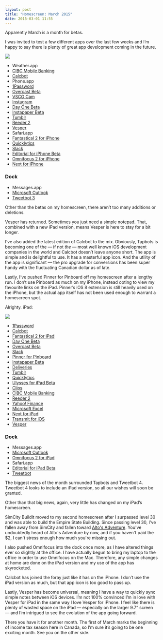 ```yaml
---
layout: post
title: "Homescreen: March 2015"
date: 2015-03-01 11:55
---
```


Apparently March is a month for betas. 

I was invited to test a few different apps over the last few weeks and I’m happy to say there is plenty of great app development coming in the future.

![](http://thenewsprint.s3.amazonaws.com/media/2015/03/March-2015-Homescreen-iPhone-min.png)

* Weather.app
* [CIBC Mobile Banking](https://itunes.apple.com/ca/app/cibc-mobile-banking/id351448953?mt=8&uo=4&at=1l3v5At)
* [Calcbot](https://itunes.apple.com/ca/app/calcbot-intelligent-calculator/id376694347?mt=8&uo=4&at=1l3v5At)
* Phone.app
* [1Password](https://itunes.apple.com/ca/app/1password-password-manager/id568903335?mt=8&uo=4&at=1l3v5At)
* [Overcast Beta](https://itunes.apple.com/ca/app/overcast-podcast-player/id888422857?mt=8&uo=4&at=1l3v5At)
* [VSCO Cam](https://itunes.apple.com/ca/app/vsco-cam/id588013838?mt=8&uo=4&at=1l3v5At)
* [Instagram](https://itunes.apple.com/ca/app/instagram/id389801252?mt=8&uo=4&at=1l3v5At)
* [Day One Beta](https://itunes.apple.com/ca/app/day-one-journal-diary/id421706526?mt=8&uo=4&at=1l3v5At)
* [Instapaper Beta](https://itunes.apple.com/ca/app/instapaper/id288545208?mt=8&uo=4&at=1l3v5At)
* [Tumblr](https://itunes.apple.com/ca/app/tumblr/id305343404?mt=8&uo=4&at=1l3v5At)
* [Reeder 2](https://itunes.apple.com/ca/app/reeder-2/id697846300?mt=8&uo=4&at=1l3v5At)
* [Vesper](https://itunes.apple.com/ca/app/vesper/id655895325?mt=8&uo=4&at=1l3v5At)
* Safari.app
* [Fantastical 2 for iPhone](https://itunes.apple.com/ca/app/fantastical-2-for-iphone-calendar/id718043190?mt=8&uo=4&at=1l3v5At)
* [Quicklytics](https://itunes.apple.com/ca/app/quicklytics-google-analytics/id354890919?mt=8&uo=4&at=1l3v5At)
* [Slack](https://itunes.apple.com/ca/app/slack-team-communication/id618783545?mt=8&uo=4&at=1l3v5At)
* [Editorial for iPhone Beta](https://itunes.apple.com/ca/app/editorial/id673907758?mt=8&uo=4&at=1l3v5At)
* [Omnifocus 2 for iPhone](https://itunes.apple.com/ca/app/omnifocus-2-for-iphone/id690305341?mt=8&uo=4&at=1l3v5At)
* [Next for iPhone](https://itunes.apple.com/ca/app/next-for-iphone-track-your/id596366290?mt=8&uo=4&at=1l3v5At)

### Dock
* Messages.app
* [Microsoft Outlook](https://itunes.apple.com/ca/app/microsoft-outlook/id951937596?mt=8&uo=4&at=1l3v5At)
* [Tweetbot 3](https://itunes.apple.com/ca/app/tweetbot-3-for-twitter-iphone/id722294701?mt=8&uo=4&at=1l3v5At)

Other than the betas on my homescreen, there aren’t too many additions or deletions. 

Vesper has returned. Sometimes you just need a simple notepad. That, combined with a new iPad version, means Vesper is here to stay for a bit longer.

I’ve also added the latest edition of Calcbot to the mix. Obviously, Tapbots is becoming one of the — if not *the* — most well known iOS development companies in the world and Calcbot doesn’t leave anyone short. The app is simple and is delightful to use. It has a masterful app icon. And the utility of the app is significant — the pro upgrade for conversions has been super handy with the fluctuating Canadian dollar as of late. 

Lastly, I’ve pushed Pinner for Pinboard off my homescreen after a lengthy run. I don’t use Pinboard as much on my iPhone, instead opting to view my favourite links on the iPad. Pinner’s iOS 8 extension is still heavily used on the iPhone, but the actual app itself has not been used enough to warrant a homescreen spot.

Alrighty. iPad:

*![](http://thenewsprint.s3.amazonaws.com/media/2015/03/March-2015-Homescreen-iPad-min.png)*

* [1Password](https://itunes.apple.com/ca/app/1password-password-manager/id568903335?mt=8&uo=4&at=1l3v5At)
* [Calcbot](https://itunes.apple.com/ca/app/calcbot-intelligent-calculator/id376694347?mt=8&uo=4&at=1l3v5At)
* [Fantastical 2 for iPad](https://itunes.apple.com/ca/app/fantastical-2-for-ipad-calendar/id830708155?mt=8&uo=4&at=1l3v5At)
* [Day One Beta](https://itunes.apple.com/ca/app/day-one-journal-diary/id421706526?mt=8&uo=4&at=1l3v5At)
* [Overcast Beta](https://itunes.apple.com/ca/app/overcast-podcast-player/id888422857?mt=8&uo=4&at=1l3v5At)
* [Slack](https://itunes.apple.com/ca/app/slack-team-communication/id618783545?mt=8&uo=4&at=1l3v5At)
* [Pinner for Pinboard](https://itunes.apple.com/ca/app/pinner-for-pinboard/id591613202?mt=8&uo=4&at=1l3v5At)
* [Instapaper Beta](https://itunes.apple.com/ca/app/instapaper/id288545208?mt=8&uo=4&at=1l3v5At)
* [Deliveries](https://itunes.apple.com/ca/app/deliveries-a-package-tracker/id290986013?mt=8&uo=4&at=1l3v5At)
* [Tumblr](https://itunes.apple.com/ca/app/tumblr/id305343404?mt=8&uo=4&at=1l3v5At)
* [Quicklytics](https://itunes.apple.com/ca/app/quicklytics-google-analytics/id354890919?mt=8&uo=4&at=1l3v5At)
* [Ulysses for iPad Beta](http://www.ulyssesapp.com/ipad/)
* [Clips](https://itunes.apple.com/ca/app/clips-copy-paste-anywhere/id917638056?mt=8&uo=4&at=1l3v5At)
* [CIBC Mobile Banking](https://itunes.apple.com/ca/app/cibc-mobile-banking/id351448953?mt=8&uo=4&at=1l3v5At)
* [Reeder 2](https://itunes.apple.com/ca/app/reeder-2/id697846300?mt=8&uo=4&at=1l3v5At)
* [Yahoo! Finance](https://itunes.apple.com/ca/app/yahoo-finance/id328412701?mt=8&uo=4&at=1l3v5At)
* [Microsoft Excel](https://itunes.apple.com/ca/app/microsoft-excel/id586683407?mt=8&uo=4&at=1l3v5At)
* [Next for iPad](https://itunes.apple.com/ca/app/next-for-ipad-track-your-expenses/id833413936?mt=8&uo=4&at=1l3v5At)
* [Transmit for iOS](https://itunes.apple.com/ca/app/transmit-for-ios/id917432930?mt=8&uo=4&at=1l3v5At)
* [Vesper](https://itunes.apple.com/ca/app/vesper/id655895325?mt=8&uo=4&at=1l3v5At)

### Dock
* Messages.app
* [Microsoft Outlook](https://itunes.apple.com/ca/app/microsoft-outlook/id951937596?mt=8&uo=4&at=1l3v5At)
* [Omnifocus 2 for iPad](https://itunes.apple.com/ca/app/omnifocus-2-for-ipad/id904071710?mt=8&uo=4&at=1l3v5At)
* Safari.app
* [Editorial for iPad Beta](https://itunes.apple.com/ca/app/editorial/id673907758?mt=8&uo=4&at=1l3v5At)
* [Tweetbot](https://itunes.apple.com/ca/app/tweetbot-for-twitter-ipad/id498801050?mt=8&uo=4&at=1l3v5At)


The biggest news of the month surrounded Tapbots and Tweetbot 4. Tweetbot 4 looks to include an iPad version, so all our wishes will soon be granted.

Other than that big news, again, very little has changed on my iPad’s homescreen. 

SimCity BuildIt moved to my second homescreen after I surpassed level 30 and was able to build the Empire State Building. Since passing level 30, I've fallen away from SimCity and fallen toward [Alto's Adventure](https://itunes.apple.com/ca/app/altos-adventure/id950812012?mt=8&uo=4&at=1l3v5At). You've undoubtedly heard of Alto's Adventure by now, and if you haven't paid the $2, I can't stress enough how much you're missing out. 

I also pushed Omnifocus into the dock once more, as I have altered things ever so slightly at the office. I have actually begun to bring my laptop to the office in order to use Omnifocus on the Mac. Therefore, any simple changes at home are done on the iPad version and my use of the app has skyrocketed.

Calcbot has joined the foray just like it has on the iPhone. I don’t use the iPad version as much, but that app icon is too good to pass up.

Lastly, Vesper has become universal, meaning I have a way to quickly sync simple notes between iOS devices. I’m not 100% convinced I’m in love with Vesper for iPad in the same way I love Vesper for iPhone. I feel like there is plenty of wasted space on the iPad — especially on the larger 9.7” screen — and I’m intrigued to see the evolution of the app going forward.

There you have it for another month. The first of March marks the beginning of income tax season here in Canada, so I’m sure it’s going to be one exciting month. See you on the other side.